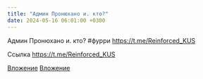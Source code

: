 ```yaml
---
title: "Админ Пронюхано и. кто?"
date: 2024-05-16 06:01:00 +0300
---
```


Админ Пронюхано и. кто?
#фурри
https://t.me/Reinforced_KUS

Ссылка
https://t.me/Reinforced_KUS

[Вложение](https://vk.com/photo41076938_457250731)
[Вложение](https://t.me/Reinforced_KUS)
